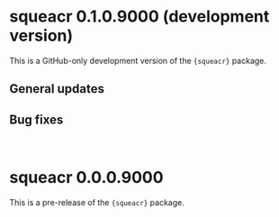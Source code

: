 # squeacr 0.1.0.9000 (development version)

This is a GitHub-only development version of the `{squeacr}` package.

## General updates

## Bug fixes

<br/>

# squeacr 0.0.0.9000

This is a pre-release of the `{squeacr}` package.
